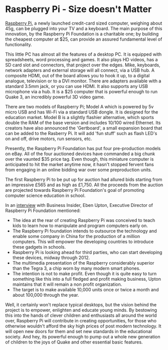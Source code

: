 # Raspberry Pi - Size doesn't Matter

[Raspberry Pi](http://www.raspberrypi.org/), a newly launched credit-card sized computer, weighing about 45g, can be plugged into your TV and a keyboard. The main purpose of this innovation, by the Raspberry Pi Foundation is a charitable one; by building the cheapest computer at $25, can provide an assured fundamental level of functionality.

This little PC has almost all the features of a desktop PC. It is equipped with spreadsheets, word processing and games. It also plays HD videos, has a SD card slot and connectors, that project over the edges. Mike, keyboards, network adapters and external storage will all connect, via a USB hub. A composite HDMI, out of the board allows you to hook it up, to a digital analogue, television or to a DVI monitor. There are adapters available with a standard 3.5mm jack, or you can use HDMI. It also supports any USB microphone via a hub. It is a $25 computer that is powerful enough to run Quake 3, an incredibly powerful 3D video game.

There are two models of Raspberry Pi; Model A which is powered by 5v micro USB and has Wi-Fi via a standard USB dongle. It is designed for the education market. Model B is a slightly flashier alternative, which sports double the RAM of the base version and includes 10/100 wired Ethernet. Its creators have also announced the 'Gertboard', a small expansion board that can be added to the Rasberry Pi. It will add 'fun stuff' such as flash LED's on and off, drive motors, run sensors, etc.

Presently, the Raspberry Pi Foundation has put four pre-production models on eBay. All of the four auctioned devices have commanded a big chunk over the vaunted $35 price tag. Even though, this miniature computer is anticipated to hit the market anytime now, it hasn't stopped fervent fans from engaging in an online bidding war over some preproduction units. 

The first Raspberry Pi to be put up for auction had allured bids starting from an impressive £565 and as high as £1,750. All the proceeds from the auction are projected towards Raspberry Pi Foundation's goal of promoting computer science education in school. 

In an [interview](http://www.businessinsider.com/inside-the-raspberry-pi-how-this-25-computer-could-change-the-world-2011-12) with Business Insider, Eben Upton, Executive Director of Raspberry Pi Foundation mentioned:

- The idea at the rear of creating Raspberry Pi was conceived to teach kids to learn how to manipulate and program computers early on.
- The Raspberry Pi foundation intends to outsource the technology and enable some company in China for the production of a million computers. This will empower the developing countries to introduce these gadgets in schools.
- Raspberry Pi is looking ahead for third parties, who can start developing these devices, midway through 2012.
- The multimedia presentation of the Raspberry considerably superior than the Tegra 3, a chip worn by many modern smart phones.
- The intention is not to make profit. Even though it is quite easy to turn something like this into a full fledged and profit making business, Upton maintains that it will remain a non profit organization.
- The target is to make available 10,000 units once or twice a month and about 100,000 through the year.

Well, it certainly won't replace typical desktops, but the vision behind the project is to empower, enlighten and educate young minds. By bestowing this into the hands of clever children and enthusiasts all around the world over, Raspberry Pi will contribute in creating opportunities, for those who otherwise wouldn't afford the sky high prices of post modern technology. It will open new doors for them and set new standards in the educational society. And hey, its powerful enough to pump out a whole new generation of children to the joys of Quake and other essential basic features.